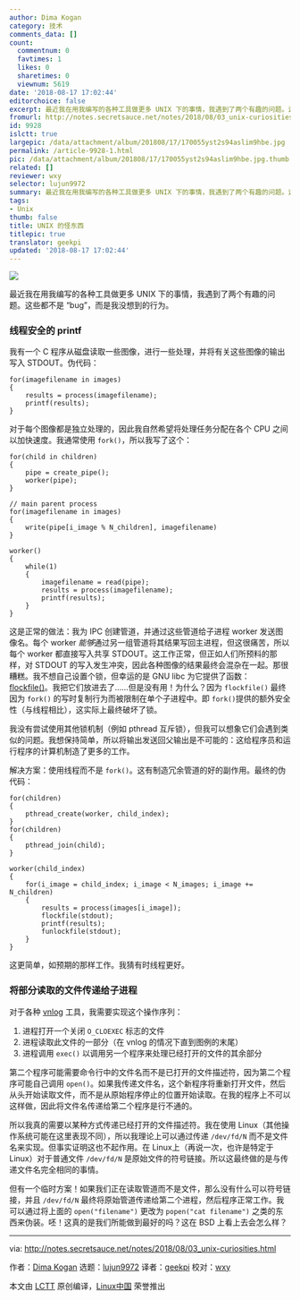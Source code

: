 ```yaml
---
author: Dima Kogan
category: 技术
comments_data: []
count:
  commentnum: 0
  favtimes: 1
  likes: 0
  sharetimes: 0
  viewnum: 5619
date: '2018-08-17 17:02:44'
editorchoice: false
excerpt: 最近我在用我编写的各种工具做更多 UNIX 下的事情，我遇到了两个有趣的问题。这些都不是 “bug”，而是我没想到的行为。
fromurl: http://notes.secretsauce.net/notes/2018/08/03_unix-curiosities.html
id: 9928
islctt: true
largepic: /data/attachment/album/201808/17/170055yst2s94aslim9hbe.jpg
permalink: /article-9928-1.html
pic: /data/attachment/album/201808/17/170055yst2s94aslim9hbe.jpg.thumb.jpg
related: []
reviewer: wxy
selector: lujun9972
summary: 最近我在用我编写的各种工具做更多 UNIX 下的事情，我遇到了两个有趣的问题。这些都不是 “bug”，而是我没想到的行为。
tags:
- Unix
thumb: false
title: UNIX 的怪东西
titlepic: true
translator: geekpi
updated: '2018-08-17 17:02:44'
---
```


![](/data/attachment/album/201808/17/170055yst2s94aslim9hbe.jpg)


最近我在用我编写的各种工具做更多 UNIX 下的事情，我遇到了两个有趣的问题。这些都不是 “bug”，而是我没想到的行为。


### 线程安全的 printf


我有一个 C 程序从磁盘读取一些图像，进行一些处理，并将有关这些图像的输出写入 STDOUT。伪代码：



```
for(imagefilename in images)
{
    results = process(imagefilename);
    printf(results);
}

```

对于每个图像都是独立处理的，因此我自然希望将处理任务分配在各个 CPU 之间以加快速度。我通常使用 `fork()`，所以我写了这个：



```
for(child in children)
{
    pipe = create_pipe();
    worker(pipe);
}

// main parent process
for(imagefilename in images)
{
    write(pipe[i_image % N_children], imagefilename)
}

worker()
{
    while(1)
    {
        imagefilename = read(pipe);
        results = process(imagefilename);
        printf(results);
    }
}

```

这是正常的做法：我为 IPC 创建管道，并通过这些管道给子进程 worker 发送图像名。每个 worker *能够*通过另一组管道将其结果写回主进程，但这很痛苦，所以每个 worker 都直接写入共享 STDOUT。这工作正常，但正如人们所预料的那样，对 STDOUT 的写入发生冲突，因此各种图像的结果最终会混杂在一起。那很糟糕。我不想自己设置个锁，但幸运的是 GNU libc 为它提供了函数：[flockfile()](https://www.gnu.org/software/libc/manual/html_node/Streams-and-Threads.html)。我把它们放进去了……但是没有用！为什么？因为 `flockfile()` 最终因为 `fork()` 的写时复制行为而被限制在单个子进程中。即 `fork()`提供的额外安全性（与线程相比），这实际上最终破坏了锁。


我没有尝试使用其他锁机制（例如 pthread 互斥锁），但我可以想象它们会遇到类似的问题。我想保持简单，所以将输出发送回父输出是不可能的：这给程序员和运行程序的计算机制造了更多的工作。


解决方案：使用线程而不是 `fork()`。这有制造冗余管道的好的副作用。最终的伪代码：



```
for(children)
{
    pthread_create(worker, child_index);
}
for(children)
{
    pthread_join(child);
}

worker(child_index)
{
    for(i_image = child_index; i_image < N_images; i_image += N_children)
    {
        results = process(images[i_image]);
        flockfile(stdout);
        printf(results);
        funlockfile(stdout);
    }
}

```

这更简单，如预期的那样工作。我猜有时线程更好。


### 将部分读取的文件传递给子进程


对于各种 [vnlog](http://www.github.com/dkogan/vnlog) 工具，我需要实现这个操作序列：


1. 进程打开一个关闭 `O_CLOEXEC` 标志的文件
2. 进程读取此文件的一部分（在 vnlog 的情况下直到图例的末尾）
3. 进程调用 `exec()` 以调用另一个程序来处理已经打开的文件的其余部分


第二个程序可能需要命令行中的文件名而不是已打开的文件描述符，因为第二个程序可能自己调用 `​​open()`。如果我传递文件名，这个新程序将重新打开文件，然后从头开始读取文件，而不是从原始程序停止的位置开始读取。在我的程序上不可以这样做，因此将文件名传递给第二个程序是行不通的。


所以我真的需要以某种方式传递已经打开的文件描述符。我在使用 Linux（其他操作系统可能在这里表现不同），所以我理论上可以通过传递 `/dev/fd/N` 而不是文件名来实现。但事实证明这也不起作用。在 Linux上（再说一次，也许是特定于 Linux）对于普通文件 `/dev/fd/N` 是原始文件的符号链接。所以这最终做的是与传递文件名完全相同的事情。


但有一个临时方案！如果我们正在读取管道而不是文件，那么没有什么可以符号链接，并且 `/dev/fd/N` 最终将原始管道传递给第二个进程，然后程序正常工作。我可以通过将上面的 `open("filename")` 更改为 `popen("cat filename")` 之类的东西来伪装。呸！这真的是我们所能做到最好的吗？这在 BSD 上看上去会怎么样？




---


via: <http://notes.secretsauce.net/notes/2018/08/03_unix-curiosities.html>


作者：[Dima Kogan](http://notes.secretsauce.net/) 选题：[lujun9972](https://github.com/lujun9972) 译者：[geekpi](https://github.com/geekpi) 校对：[wxy](https://github.com/wxy)


本文由 [LCTT](https://github.com/LCTT/TranslateProject) 原创编译，[Linux中国](https://linux.cn/) 荣誉推出